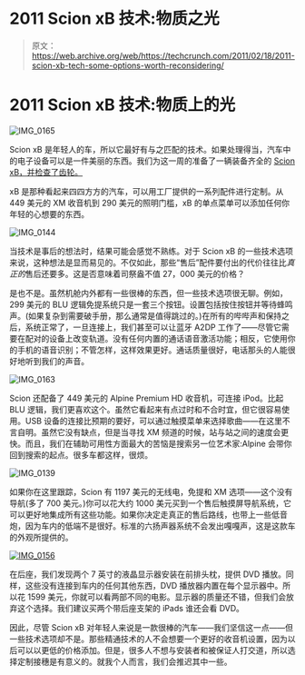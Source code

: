 # 2011 Scion xB 技术:物质之光 

> 原文：<https://web.archive.org/web/https://techcrunch.com/2011/02/18/2011-scion-xb-tech-some-options-worth-reconsidering/>

# 2011 Scion xB 技术:物质上的光

![](img/91fd66807ee6214ac956e76012785c17.png "IMG_0165")

Scion xB 是年轻人的车，所以它最好有与之匹配的技术。如果处理得当，汽车中的电子设备可以是一件美丽的东西。我们为这一周的准备了一辆装备齐全的 [Scion xB，并检查了齿轮。](https://web.archive.org/web/20221206100315/http://www.crunchgear.com/2011/02/14/a-week-in-a-factory-customized-27k-scion-xb/)

xB 是那种看起来四四方方的汽车，可以用工厂提供的一系列配件进行定制。从 449 美元的 XM 收音机到 290 美元的照明门槛，xB 的单点菜单可以添加任何你年轻的心想要的东西。

![](img/ee22f56206691cfc97c861bd1ddcfef5.png "IMG_0144")

当技术是事后的想法时，结果可能会感觉不熟练。对于 Scion xB 的一些技术选项来说，这种想法是显而易见的。不仅如此，那些“售后”配件要付出的代价往往比*真正的*售后还要多。这是否意味着司祭盎不值 27，000 美元的价格？

是也不是。虽然机舱内外都有一些很棒的东西，但一些技术选项很无聊。例如，299 美元的 BLU 逻辑免提系统只是一套三个按钮。设置包括按住按钮并等待蜂鸣声。(如果复杂到需要破手册，那么通常是值得跳过的。)在所有的哔哔声和保持之后，系统正常了，一旦连接上，我们甚至可以让蓝牙 A2DP 工作了——尽管它需要在配对的设备上改变轨道。没有任何内置的通话语音激活功能；相反，它使用你的手机的语音识别；不管怎样，这样效果更好。通话质量很好，电话那头的人能很好地听到我们的声音。

![](img/80eeb028f872007bf873e0246e702a6e.png "IMG_0163")

Scion 还配备了 449 美元的 Alpine Premium HD 收音机，可连接 iPod。比起 BLU 逻辑，我们更喜欢这个。虽然它看起来有点过时和不合时宜，但它很容易使用。USB 设备的连接比预期的要好，可以通过触摸菜单来选择歌曲——在这里不言自明。虽然它没有缺点，但是当寻找 XM 频道的时候，站与站之间的速度会更快。而且，我们在辅助可用性方面最大的苦恼是搜索另一位艺术家:Alpine 会带你回到搜索的起点。很多车都这样，很烦。

![](img/d604392e2177afb092613d63fcef875d.png "IMG_0139")

如果你在这里跟踪，Scion 有 1197 美元的无线电，免提和 XM 选项——这个没有导航(多了 700 美元。)你可以花大约 1000 美元买到一个售后触摸屏导航系统，它可以更好地集成所有这些功能。如果你决定走真正的售后路线，也带上一些低音炮，因为车内的低端不是很好。标准的六扬声器系统不会发出嘎嘎声，这是这款车的外观所提供的。

[![](img/8d9d9150e123317f6cea5d4e0e8c5b90.png "IMG_0156")](https://web.archive.org/web/20221206100315/https://beta.techcrunch.com/wp-content/uploads/2011/02/img_0156.jpg)

在后座，我们发现两个 7 英寸的液晶显示器安装在前排头枕，提供 DVD 播放。同样，这些没有连接到车内的任何其他东西，DVD 播放器内置在每个显示器中。所以花 1599 美元，你就可以看两部不同的电影。显示器的质量还不错，但我们会放弃这个选择。我们建议买两个带后座支架的 iPads 谁还会看 DVD。

因此，尽管 Scion xB 对年轻人来说是一款很棒的汽车——我们坚信这一点——但一些技术选项却不是。那些精通技术的人不会想要一个更好的收音机设置，因为以后可以以更低的价格添加。但是，很多人不想与安装者和被保证人打交道，所以选择定制接穗是有意义的。就我个人而言，我们会推迟其中一些。